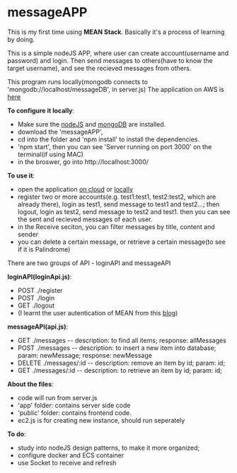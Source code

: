 # messageAPP

This is my first time using **MEAN Stack**. Basically it's a process of learning by doing.

This is a simple nodeJS APP, where user can create account(username and password) and login. 
Then send messages to others(have to know the target username), and see the recieved messages from others. 

This program runs locally(mongodb connects to 'mongodb://localhost/messageDB', in server.js)
The application on AWS is [here](http://ec2-107-23-47-197.compute-1.amazonaws.com:3000/)

**To configure it locally**:  
- Make sure the [nodeJS](nodejs.org) and [mongoDB](mongodb.org) are installed. 
- download the 'messageAPP', 
- cd into the folder and 'npm install' to install the dependencies.
- 'npm start', then you can see 'Server running on port 3000' on the terminal(if using MAC)
- in the broswer, go into http://localhost:3000/

**To use it**:
- open the application [on cloud](http://ec2-107-23-47-197.compute-1.amazonaws.com:3000/) or [locally](http://localhost:3000/)
- register two or more accounts(e.g. test1:test1, test2:test2, which are already there), login as test1, send message to test1 and test2...; then logout, login as test2, send message to test2 and test1. then you can see the sent and recieved messages of each user.
- in the Receive seciton, you can filter messages by title, content and sender
- you can delete a certain message, or retrieve a certain message(to see if it is Palindrome)
            

There are two groups of API - loginAPI and messageAPI

**loginAPI(loginApi.js)**: 
- POST ./register
- POST ./login
- GET ./logout
- (I learnt the user autentication of MEAN from this [blog]( http://mherman.org/blog/2015/01/31/local-authentication-with-passport-and-express-4/#.VsP29JMrKb9))
          
**messageAPI(api.js)**: 
- GET ./messages  -- description: to find all items; response: allMessages 
- POST ./messages -- description: to insert a new item into database; param: newMessage; response: newMessage
- DELETE ./messages/:id  -- description: remove an item by id; param: id;
- GET ./messages/:id -- description: to retrieve an item by id; param: id;
            
**About the files**:
- code will run from server.js
- 'app' folder: contains server side code
- 'public' folder: contains frontend code. 
- ec2.js is for creating new instance, should run seperately

**To do**: 
- study into nodeJS design patterns, to make it more organized;
- configure docker and ECS container
- use Socket to receive and refresh
       
